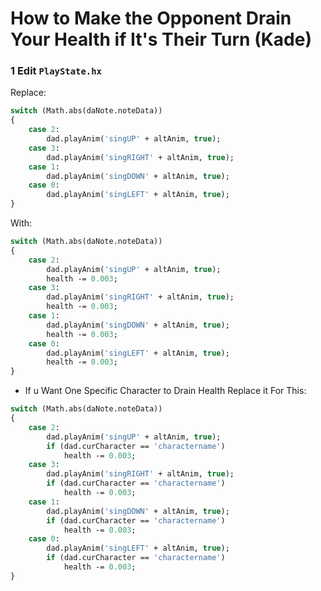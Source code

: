# How to Make the Opponent Drain Your Health if It's Their Turn (Kade)

### 1 Edit `PlayState.hx`

Replace:

```haxe
switch (Math.abs(daNote.noteData))
{
	case 2:
		dad.playAnim('singUP' + altAnim, true);
	case 3:
		dad.playAnim('singRIGHT' + altAnim, true);
	case 1:
		dad.playAnim('singDOWN' + altAnim, true);
	case 0:
		dad.playAnim('singLEFT' + altAnim, true);
}
```

With:

```haxe
switch (Math.abs(daNote.noteData))
{
	case 2:
		dad.playAnim('singUP' + altAnim, true);
        health -= 0.003;
	case 3:
		dad.playAnim('singRIGHT' + altAnim, true);
        health -= 0.003;
	case 1:
		dad.playAnim('singDOWN' + altAnim, true);
        health -= 0.003;
	case 0:
		dad.playAnim('singLEFT' + altAnim, true);
        health -= 0.003;
}
```

- If u Want One Specific Character to Drain Health Replace it For This:

```haxe
switch (Math.abs(daNote.noteData))
{
	case 2:
		dad.playAnim('singUP' + altAnim, true);
        if (dad.curCharacter == 'charactername')
            health -= 0.003;
	case 3:
		dad.playAnim('singRIGHT' + altAnim, true);
        if (dad.curCharacter == 'charactername')
            health -= 0.003;
	case 1:
		dad.playAnim('singDOWN' + altAnim, true);
        if (dad.curCharacter == 'charactername')
            health -= 0.003;
	case 0:
		dad.playAnim('singLEFT' + altAnim, true);
        if (dad.curCharacter == 'charactername')
            health -= 0.003;
}
```